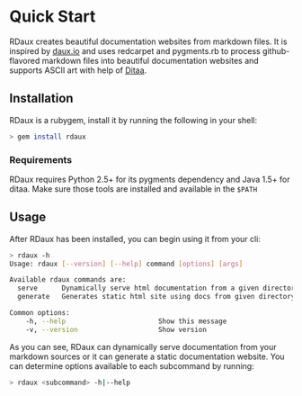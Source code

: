 # Quick Start

RDaux creates beautiful documentation websites from markdown files.
It is inspired by [daux.io](http://daux.io/) and uses redcarpet and pygments.rb
to process github-flavored markdown files into beautiful documentation websites
and supports ASCII art with help of [Ditaa](http://sourceforge.net/projects/ditaa/).

## Installation

RDaux is a rubygem, install it by running the following in your shell:

```bash
> gem install rdaux
```

### Requirements

RDaux requires Python 2.5+ for its pygments dependency and Java 1.5+ for ditaa.
Make sure those tools are installed and available in the `$PATH`

## Usage

After RDaux has been installed, you can begin using it from your cli:

```bash
> rdaux -h
Usage: rdaux [--version] [--help] command [options] [args]

Available rdaux commands are:
  serve      Dynamically serve html documentation from a given directory
  generate   Generates static html site using docs from given directory

Common options:
    -h, --help                       Show this message
    -v, --version                    Show version
```

As you can see, RDaux can dynamically serve documentation from your markdown
sources or it can generate a static documentation website. You can determine
options available to each subcommand by running:

```bash
> rdaux <subcommand> -h|--help
```
